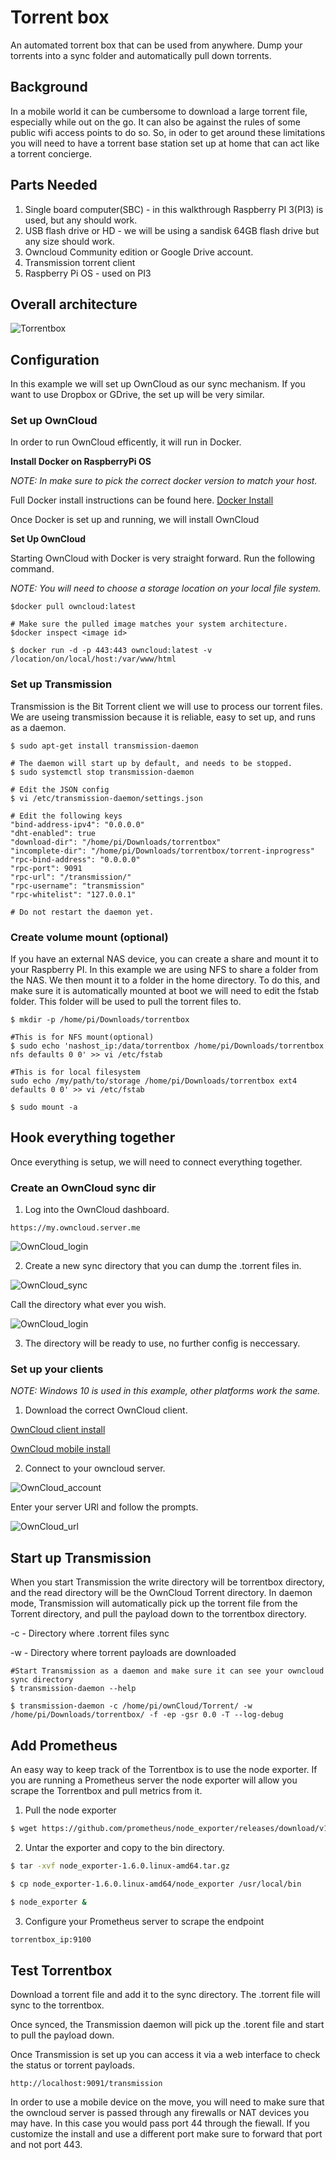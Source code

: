 # Torrent box

An automated torrent box that can be used from anywhere. Dump your torrents into a sync folder and automatically pull down torrents.

## Background

In a mobile world it can be cumbersome to download a large torrent file, especially while out on the go. It can also be against the rules of some public wifi access points to do so.
So, in oder to get around these limitations you will need to have a torrent base station set up at home that can act like a torrent concierge.

## Parts Needed

1. Single board computer(SBC) - in this walkthrough Raspberry PI 3(PI3) is used, but any should work.
2. USB flash drive or HD - we will be using a sandisk 64GB flash drive but any size should work.
3. Owncloud Community edition or Google Drive account.
4. Transmission torrent client
5. Raspberry Pi OS - used on PI3

## Overall architecture

![Torrentbox](images/architecture.png)

## Configuration

In this example we will set up OwnCloud as our sync mechanism. If you want to use Dropbox or GDrive, the set up will be very similar.

### Set up OwnCloud
In order to run OwnCloud efficently, it will run in Docker.

**Install Docker on RaspberryPi OS**

*NOTE: In make sure to pick the correct docker version to match your host.*

Full Docker install instructions can be found here. [Docker Install](https://docs.docker.com/engine/install/)

Once Docker is set up and running, we will install OwnCloud

**Set Up OwnCloud**

Starting OwnCloud with Docker is very straight forward. Run the following command.

*NOTE: You will need to choose a storage location on your local file system.*

```
$docker pull owncloud:latest

# Make sure the pulled image matches your system architecture.
$docker inspect <image id>

$ docker run -d -p 443:443 owncloud:latest -v /location/on/local/host:/var/www/html
```

### Set up Transmission

Transmission is the Bit Torrent client we will use to process our torrent files. We are useing transmission because it is reliable, easy to set up, and runs as a daemon.

```
$ sudo apt-get install transmission-daemon

# The daemon will start up by default, and needs to be stopped.
$ sudo systemctl stop transmission-daemon

# Edit the JSON config
$ vi /etc/transmission-daemon/settings.json

# Edit the following keys
"bind-address-ipv4": "0.0.0.0"
"dht-enabled": true
"download-dir": "/home/pi/Downloads/torrentbox"
"incomplete-dir": "/home/pi/Downloads/torrentbox/torrent-inprogress"
"rpc-bind-address": "0.0.0.0"
"rpc-port": 9091
"rpc-url": "/transmission/"
"rpc-username": "transmission"
"rpc-whitelist": "127.0.0.1"

# Do not restart the daemon yet.
```

### Create volume mount (optional)

If you have an external NAS device, you can create a share and mount it to your Raspberry PI. In this example we are using NFS to share a folder from the NAS.
We then mount it to a folder in the home directory. To do this, and make sure it is automatically mounted at boot we will need to edit the fstab folder. This folder will be
used to pull the torrent files to.
```
$ mkdir -p /home/pi/Downloads/torrentbox

#This is for NFS mount(optional)
$ sudo echo 'nashost_ip:/data/torrentbox /home/pi/Downloads/torrentbox nfs defaults 0 0' >> vi /etc/fstab

#This is for local filesystem
sudo echo /my/path/to/storage /home/pi/Downloads/torrentbox ext4 defaults 0 0' >> vi /etc/fstab

$ sudo mount -a
```

## Hook everything together

Once everything is setup, we will need to connect everything together.

### Create an OwnCloud sync dir

1. Log into the OwnCloud dashboard.

```
https://my.owncloud.server.me
```

![OwnCloud_login](images/oc_login.JPG)

2. Create a new sync directory that you can dump the .torrent files in.

![OwnCloud_sync](images/oc_newfolder.JPG)

Call the directory what ever you wish.

![OwnCloud_login](images/sync_dir.JPG)

3. The directory will be ready to use, no further config is neccessary.

### Set up your clients

*NOTE: Windows 10 is used in this example, other platforms work the same.*

1. Download the correct OwnCloud client.

[OwnCloud client install](https://owncloud.com/desktop-app/)

[OwnCloud mobile install](https://owncloud.com/mobile-apps/)

2. Connect to your owncloud server.

![OwnCloud_account](images/oc_account_button.JPG)

Enter your server URl and follow the prompts.

![OwnCloud_url](images/oc_connect_windows.JPG)

## Start up Transmission

When you start Transmission the write directory will be torrentbox directory, and the read directory will be the OwnCloud Torrent directory. In daemon mode, Transmission will automatically pick up the torrent file from the Torrent directory, and pull the payload down to the torrentbox directory.

-c - Directory where .torrent files sync

-w - Directory where torrent payloads are downloaded

```
#Start Transmission as a daemon and make sure it can see your owncloud sync directory
$ transmission-daemon --help

$ transmission-daemon -c /home/pi/ownCloud/Torrent/ -w /home/pi/Downloads/torrentbox/ -f -ep -gsr 0.0 -T --log-debug
```

## Add Prometheus

An easy way to keep track of the Torrentbox is to use the node exporter. If you are running a Prometheus server the node exporter will allow you scrape the Torrentbox and pull metrics from it. 

1. Pull the node exporter

```bash
$ wget https://github.com/prometheus/node_exporter/releases/download/v1.6.0/node_exporter-1.6.0.linux-amd64.tar.gz
```

2. Untar the exporter and copy to the bin directory.

```bash
$ tar -xvf node_exporter-1.6.0.linux-amd64.tar.gz

$ cp node_exporter-1.6.0.linux-amd64/node_exporter /usr/local/bin

$ node_exporter &
```

3. Configure your Prometheus server to scrape the endpoint

```bash
torrentbox_ip:9100
```

## Test Torrentbox

Download a torrent file and add it to the sync directory. The .torrent file will sync to the torrentbox.

Once synced, the Transmission daemon will pick up the .torent file and start to pull the payload down.

Once Transmission is set up you can access it via a web interface to check the status or torrent payloads.

```
http://localhost:9091/transmission
```

In order to use a mobile device on the move, you will need to make sure that the owncloud server is passed through any firewalls or NAT devices you may have. In this case you would pass port 44 through the fiewall. If you customize the install and use a different port make sure to forward that port and not port 443.

